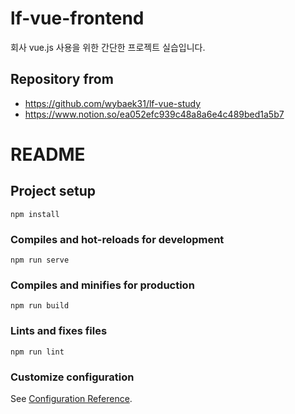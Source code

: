 # lf-vue-frontend

회사 vue.js 사용을 위한 간단한 프로젝트 실습입니다.

## Repository from 
* https://github.com/wybaek31/lf-vue-study
* https://www.notion.so/ea052efc939c48a8a6e4c489bed1a5b7

# README

## Project setup
```
npm install
```

### Compiles and hot-reloads for development
```
npm run serve
```

### Compiles and minifies for production
```
npm run build
```

### Lints and fixes files
```
npm run lint
```

### Customize configuration
See [Configuration Reference](https://cli.vuejs.org/config/).
